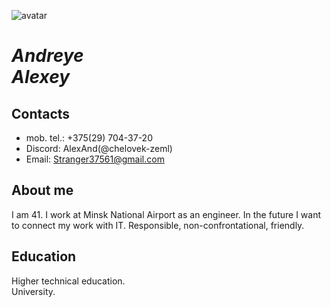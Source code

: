![avatar](https://avatars.githubusercontent.com/u/77153578?s=40&v=4)

# _**Andreye <br/>Alexey**_

## **Contacts**

- mob. tel.: +375(29) 704-37-20<br/>
- Discord: AlexAnd(@chelovek-zeml)
- Email: Stranger37561@gmail.com

## **About me**

I am 41. I work at Minsk National Airport as an engineer.
In the future I want to connect my work with IT. Responsible, non-confrontational, friendly.

## **Education**

Higher technical education.\
University.